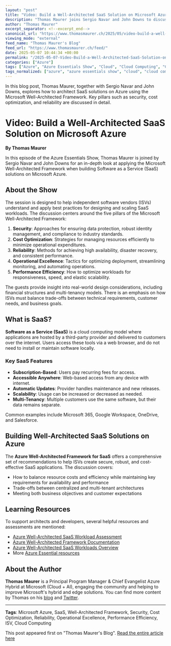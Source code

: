 ```yaml
---
layout: "post"
title: "Video: Build a Well-Architected SaaS Solution on Microsoft Azure"
description: "Thomas Maurer joins Sergio Navar and John Downs to discuss how the Microsoft Well-Architected Framework aids ISVs in designing secure, efficient, and scalable SaaS solutions on Azure. The session covers the five framework pillars and provides resources for continued learning and practical implementation."
author: "Thomas Maurer"
excerpt_separator: <!--excerpt_end-->
canonical_url: "https://www.thomasmaurer.ch/2025/05/video-build-a-well-architected-saas-solution-on-microsoft-azure/"
viewing_mode: "external"
feed_name: "Thomas Maurer's Blog"
feed_url: "https://www.thomasmaurer.ch/feed/"
date: 2025-05-07 10:44:34 +00:00
permalink: "/2025-05-07-Video-Build-a-Well-Architected-SaaS-Solution-on-Microsoft-Azure.html"
categories: ["Azure"]
tags: ["Azure", "Azure Essentials Show", "Cloud", "Cloud Computing", "Cost Optimization", "ISV", "Microsoft", "Microsoft Azure", "Operational Excellence", "Performance Efficiency", "Posts", "Reliability", "SaaS", "Thomas Maurer", "Well Architected", "Well Architected Framework"]
tags_normalized: ["azure", "azure essentials show", "cloud", "cloud computing", "cost optimization", "isv", "microsoft", "microsoft azure", "operational excellence", "performance efficiency", "posts", "reliability", "saas", "thomas maurer", "well architected", "well architected framework"]
---
```


In this blog post, Thomas Maurer, together with Sergio Navar and John Downs, explores how to architect SaaS solutions on Azure using the Microsoft Well-Architected Framework. Key pillars such as security, cost optimization, and reliability are discussed in detail.<!--excerpt_end-->

# Video: Build a Well-Architected SaaS Solution on Microsoft Azure

**By Thomas Maurer**

In this episode of the Azure Essentials Show, Thomas Maurer is joined by Sergio Navar and John Downs for an in-depth look at applying the Microsoft Well-Architected Framework when building Software as a Service (SaaS) solutions on Microsoft Azure.

## About the Show

The session is designed to help independent software vendors (ISVs) understand and apply best practices for designing and scaling SaaS workloads. The discussion centers around the five pillars of the Microsoft Well-Architected Framework:

1. **Security**: Approaches for ensuring data protection, robust identity management, and compliance to industry standards.
2. **Cost Optimization**: Strategies for managing resources efficiently to minimize operational expenditures.
3. **Reliability**: Methods for achieving high availability, disaster recovery, and consistent performance.
4. **Operational Excellence**: Tactics for optimizing deployment, streamlining monitoring, and automating operations.
5. **Performance Efficiency**: How to optimize workloads for responsiveness, speed, and elastic scalability.

The guests provide insight into real-world design considerations, including financial structures and multi-tenancy models. There is an emphasis on how ISVs must balance trade-offs between technical requirements, customer needs, and business goals.

## What is SaaS?

**Software as a Service (SaaS)** is a cloud computing model where applications are hosted by a third-party provider and delivered to customers over the internet. Users access these tools via a web browser, and do not need to install or maintain software locally.

### Key SaaS Features

- **Subscription-Based**: Users pay recurring fees for access.
- **Accessible Anywhere**: Web-based access from any device with internet.
- **Automatic Updates**: Provider handles maintenance and new releases.
- **Scalability**: Usage can be increased or decreased as needed.
- **Multi-Tenancy**: Multiple customers use the same software, but their data remains separate.

Common examples include Microsoft 365, Google Workspace, OneDrive, and Salesforce.

## Building Well-Architected SaaS Solutions on Azure

The **Azure Well-Architected Framework for SaaS** offers a comprehensive set of recommendations to help ISVs create secure, robust, and cost-effective SaaS applications. The discussion covers:

- How to balance resource costs and efficiency while maintaining key requirements for availability and performance
- Trade-offs between centralized and multi-tenant architectures
- Meeting both business objectives and customer expectations

## Learning Resources

To support architects and developers, several helpful resources and assessments are mentioned:

- [Azure Well-Architected SaaS Workload Assessment](https://aka.ms/waf/saas/assessment)
- [Azure Well-Architected Framework Documentation](https://learn.microsoft.com/en-us/azure/well-architected/)
- [Azure Well-Architected SaaS Workloads Overview](https://aka.ms/waf/saas)
- More [Azure Essential resources](https://azure.com/AzureEssentials)

## About the Author

**Thomas Maurer** is a Principal Program Manager & Chief Evangelist Azure Hybrid at Microsoft (Cloud + AI), engaging the community and helping to improve Microsoft's hybrid and edge solutions. You can find more content by Thomas on his [blog](https://www.thomasmaurer.ch) and [Twitter](https://www.twitter.com/thomasmaurer).

---

**Tags**: Microsoft Azure, SaaS, Well-Architected Framework, Security, Cost Optimization, Reliability, Operational Excellence, Performance Efficiency, ISV, Cloud Computing

This post appeared first on "Thomas Maurer's Blog". [Read the entire article here](https://www.thomasmaurer.ch/2025/05/video-build-a-well-architected-saas-solution-on-microsoft-azure/)
